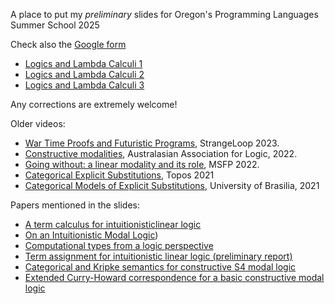 A place to put my *preliminary* slides for Oregon's Programming Languages Summer School 2025

Check also the [Google form](https://docs.google.com/forms/d/e/1FAIpQLSeIiqcDBigxNtYKZfW9rGbqYrrbsXvyPkRjaCGTCOnMqYco8A/viewform?usp=dialog)

*  [Logics and Lambda Calculi 1](https://github.com/vcvpaiva/DialecticaCategories/blob/master/OPLSS2025/OregonLecture1.pdf)
*  [Logics and Lambda Calculi 2](https://github.com/vcvpaiva/DialecticaCategories/blob/master/OPLSS2025/OregonLecture2.pdf)
*  [Logics and Lambda Calculi 3](https://github.com/vcvpaiva/DialecticaCategories/blob/master/OPLSS2025/OregonLecture3.pdf)


  Any corrections are extremely welcome!

  Older videos:
  * [War Time Proofs and Futuristic Programs](https://www.youtube.com/watch?v=4_6uboxUYR8), StrangeLoop 2023.
  * [Constructive modalities](https://www.youtube.com/watch?v=hbf-tGjxRQQ), Australasian Association for Logic, 2022.
  * [Going without: a linear modality and its role](https://www.youtube.com/watch?v=7uTsihTketw), MSFP 2022.
  * [Categorical Explicit Substitutions](https://www.youtube.com/watch?v=Z_gu1r7LNyc&t=1s), Topos 2021
  * [Categorical Models of Explicit Substitutions](https://www.youtube.com/watch?v=w4tTdai9mTg), University of Brasilia, 2021

   Papers mentioned in the slides:
   * [A term calculus for intuitionisticlinear logic](https://www.dpmms.cam.ac.uk/~jmeh1/Research/Oldpapers/bbdphtlca93.pdf)
   * [On an Intuitionistic Modal Logic](https://www.researchgate.net/profile/Valeria-De-Paiva/publication/226515897_On_An_Intuitionistic_Modal_Logic/links/00b4951ed416906ccc000000/On-An-Intuitionistic-Modal-Logic.pdf))
   * [Computational types from a logic perspective](https://www.cl.cam.ac.uk/techreports/UCAM-CL-TR-365.pdf)
   * [Term assignment for intuitionistic linear logic (preliminary report)](https://www.cl.cam.ac.uk/techreports/UCAM-CL-TR-262.pdf)
   * [Categorical and Kripke semantics for constructive S4 modal logic](https://www.uni-bamberg.de/fileadmin/uni/fakultaeten/wiai_professuren/grundlagen_informatik/papersMM/conmodlog.pdf)
   * [Extended Curry-Howard correspondence for a basic constructive modal logic](https://www.researchgate.net/profile/Valeria-De-Paiva/publication/2858332_Extended_Curry-Howard_Correspondence_for_a_Basic_Constructive_Modal_Logic/links/57683b0008aef6cdf9b40395/Extended-Curry-Howard-Correspondence-for-a-Basic-Constructive-Modal-Logic.pdf)
   
